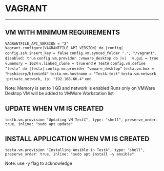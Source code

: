 # VAGRANT
---

## VM WITH MINIMUM REQUIREMENTS

`VAGRANTFILE_API_VERSION = "2"`
`Vagrant.configure(VAGRANTFILE_API_VERSION) do |config|`
`config.ssh.insert_key = false`
`config.vm.synced_folder ".", "/vagrant", disabled: true`
`config.vm.provider :vmware_desktop do |v|`
`  v.gui = true`
`v.memory = 1024`
`v.linked_clone = true`
`end`
`# TestA`
`config.vm.define "testa" do |testa|`
`config.vm.provider "vmware_desktop"`
`testa.vm.box = "hashicorp/bionic64"`
`testa.vm.hostname = "TestA.test"`
`testa.vm.network :private_network, ip: "192.168.60.4"`
`end`

Note: 
Memory is set to 1 GB and network is enabled
Runs only on VMWare Desktop
VM will be added to VMWare Workstation list

## UPDATE WHEN VM IS CREATED

`testb.vm.provision "Updating VM TestC", type: "shell", preserve_order: true, inline: "sudo apt update"`

## INSTALL APPLICATION WHEN VM IS CREATED

`testa.vm.provision "Installing Ansible in TestA", type: "shell", preserve_order: true, inline: "sudo apt install -y ansible"`

Note: use -y flag to acknowledge 